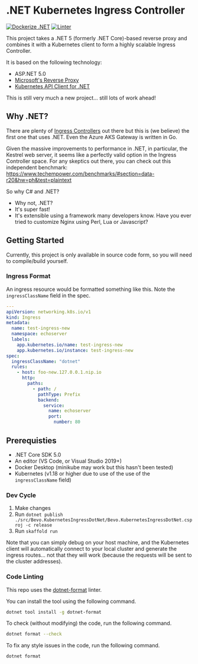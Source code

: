 # .NET Kubernetes Ingress Controller

[![Dockerize .NET](https://github.com/dpbevin/kubernetes-ingress-dotnet/actions/workflows/dotnet.yml/badge.svg)](https://github.com/dpbevin/kubernetes-ingress-dotnet/actions/workflows/dotnet.yml) [![Linter](https://github.com/dpbevin/kubernetes-ingress-dotnet/actions/workflows/lint.yml/badge.svg)](https://github.com/dpbevin/kubernetes-ingress-dotnet/actions/workflows/lint.yml)

This project takes a .NET 5 (formerly .NET Core)-based reverse proxy and combines it with a Kubernetes client to form a highly scalable Ingress Controller.

It is based on the following technology:

- ASP.NET 5.0
- [Microsoft's Reverse Proxy](https://microsoft.github.io/reverse-proxy/articles/getting_started.html)
- [Kubernetes API Client for .NET](https://github.com/kubernetes-client/csharp)

This is still very much a new project... still lots of work ahead!

## Why .NET?

There are plenty of [Ingress Controllers](https://kubernetes.io/docs/concepts/services-networking/ingress-controllers/) out there but this is (we believe) the first one that uses .NET. Even the Azure AKS Gateway is written in Go.

Given the massive improvements to performance in .NET, in particular, the Kestrel web server, it seems like a perfectly valid option in the Ingress Controller space.
For any skeptics out there, you can check out this independent benchmark: https://www.techempower.com/benchmarks/#section=data-r20&hw=ph&test=plaintext

So why C# and .NET?

- Why not, .NET?
- It's super fast!
- It's extensible using a framework many developers know. Have you ever tried to customize Nginx using Perl, Lua or Javascript?

## Getting Started

Currently, this project is only available in source code form, so you will need to compile/build yourself.

### Ingress Format

An ingress resource would be formatted something like this. Note the `ingressClassName` field in the spec.

```yaml
---
apiVersion: networking.k8s.io/v1
kind: Ingress
metadata:
  name: test-ingress-new
  namespace: echoserver
  labels:
    app.kubernetes.io/name: test-ingress-new
    app.kubernetes.io/instance: test-ingress-new
spec:
  ingressClassName: "dotnet"
  rules:
    - host: foo-new.127.0.0.1.nip.io
      http:
        paths:
          - path: /
            pathType: Prefix
            backend:
              service:
                name: echoserver
                port:
                  number: 80
```

## Prerequisties

- .NET Core SDK 5.0
- An editor (VS Code, or Visual Studio 2019+)
- Docker Desktop (minikube may work but this hasn't been tested)
- Kubernetes (v1.18 or higher due to use of the use of the `ingressClassName` field)

### Dev Cycle

1. Make changes
1. Run `dotnet publish ./src/Bevo.KubernetesIngressDotNet/Bevo.KubernetesIngressDotNet.csproj -c release`
1. Run `skaffold run`

Note that you can simply debug on your host machine, and the Kubernetes client will automatically connect to your local cluster and generate the ingress routes... not that they will work (because the requests will be sent to the cluster addresses).

### Code Linting

This repo uses the [dotnet-format](https://github.com/dotnet/format) linter.

You can install the tool using the following command.

```bash
dotnet tool install -g dotnet-format
```

To check (without modifying) the code, run the following command.

```bash
dotnet format --check
```

To fix any style issues in the code, run the following command.

```bash
dotnet format
```
